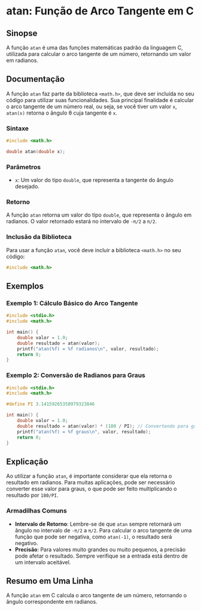 <!--
Meta Description: # atan: Função de Arco Tangente em C ## Sinopse A função `atan` é uma das funções matemáticas padrão da linguagem C, utilizada para calcular o arco ta...
Meta Keywords: atan, valor, para, função, tangente
-->

# atan: Função de Arco Tangente em C

## Sinopse
A função `atan` é uma das funções matemáticas padrão da linguagem C, utilizada para calcular o arco tangente de um número, retornando um valor em radianos.

## Documentação
A função `atan` faz parte da biblioteca `<math.h>`, que deve ser incluída no seu código para utilizar suas funcionalidades. Sua principal finalidade é calcular o arco tangente de um número real, ou seja, se você tiver um valor `x`, `atan(x)` retorna o ângulo θ cuja tangente é `x`.

### Sintaxe
```c
#include <math.h>

double atan(double x);
```

### Parâmetros
- `x`: Um valor do tipo `double`, que representa a tangente do ângulo desejado.

### Retorno
A função `atan` retorna um valor do tipo `double`, que representa o ângulo em radianos. O valor retornado estará no intervalo de `-π/2` a `π/2`.

### Inclusão da Biblioteca
Para usar a função `atan`, você deve incluir a biblioteca `<math.h>` no seu código:
```c
#include <math.h>
```

## Exemplos
### Exemplo 1: Cálculo Básico do Arco Tangente
```c
#include <stdio.h>
#include <math.h>

int main() {
    double valor = 1.0;
    double resultado = atan(valor);
    printf("atan(%f) = %f radianos\n", valor, resultado);
    return 0;
}
```

### Exemplo 2: Conversão de Radianos para Graus
```c
#include <stdio.h>
#include <math.h>

#define PI 3.14159265358979323846

int main() {
    double valor = 1.0;
    double resultado = atan(valor) * (180 / PI); // Convertendo para graus
    printf("atan(%f) = %f graus\n", valor, resultado);
    return 0;
}
```

## Explicação
Ao utilizar a função `atan`, é importante considerar que ela retorna o resultado em radianos. Para muitas aplicações, pode ser necessário converter esse valor para graus, o que pode ser feito multiplicando o resultado por `180/PI`.

### Armadilhas Comuns
- **Intervalo de Retorno**: Lembre-se de que `atan` sempre retornará um ângulo no intervalo de `-π/2` a `π/2`. Para calcular o arco tangente de uma função que pode ser negativa, como `atan(-1)`, o resultado será negativo.
- **Precisão**: Para valores muito grandes ou muito pequenos, a precisão pode afetar o resultado. Sempre verifique se a entrada está dentro de um intervalo aceitável.

## Resumo em Uma Linha
A função `atan` em C calcula o arco tangente de um número, retornando o ângulo correspondente em radianos.